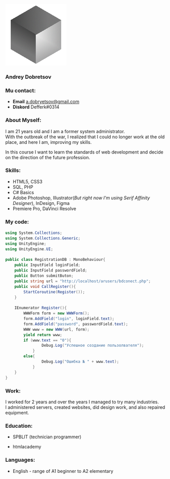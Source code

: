 ![My avatar](https://github.com/Defferk/git-lern/raw/main/1SmallLogoBW-8.png "My avatar")

### Andrey Dobretsov

### Mu contact:

- **Email** <a.dobryetsov@gmail.com>
- **Diskord** Defferk#0314

### About Myself:

I am 21 years old and I am a former system administrator.<br>
With the outbreak of the war, I realized that I could no longer work at the old place, and here I am, improving my skills. 

In this course I want to learn the standards of web development and decide on the direction of the future profession.

### Skills:

- HTML5, CSS3
- SQL, PHP
- C# Basics
- Adobe Photoshop, Illustrator(*But right now I'm using Serif Affinity Designer*), InDesign, Figma
- Premiere Pro, DaVinci Resolve

### My code:

```C#
using System.Collections;
using System.Collections.Generic;
using UnityEngine;
using UnityEngine.UI;

public class RegistrationDB : MonoBehaviour{
    public InputField loginField;
    public InputField passwordField;
    public Button submitButon;
    public string url = "http://localhost/arusers/bdconect.php";
    public void CallRegister(){
        StartCoroutine(Register());
    }

    IEnumerator Register(){
        WWWForm form = new WWWForm();
        form.AddField("login", loginField.text);
        form.AddField("password", passwordField.text);
        WWW www = new WWW(url, form);        
        yield return www;
        if (www.text == "0"){
                Debug.Log("Успешное создание пользолвателя");
            }
        else{
                Debug.Log("Ошибка № " + www.text);           
            }
    }
}
```

### Work:

I worked for 2 years and over the years I managed to try many industries. <br>
I administered servers, created websites, did design work, and also repaired equipment.

### Education:

- SPBLIT (technician programmer)

- htmlacademy

### Languages:

- English \- range of A1 beginner to A2 elementary
